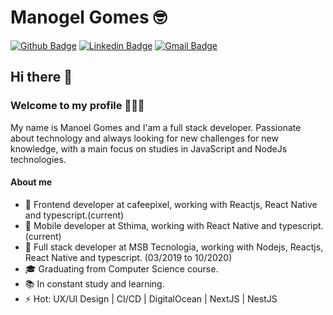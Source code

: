 # Manogel Gomes 🤓

[![Github Badge](https://img.shields.io/badge/-Manogel-000?style=flat-square&logo=Github&logoColor=white&link=https://github.com/manogel)](https://github.com/manogel)
[![Linkedin Badge](https://img.shields.io/badge/-Manogel-blue?style=flat-square&logo=Linkedin&logoColor=white&link=https://www.linkedin.com/in/manogel/)](https://www.linkedin.com/in/manogel/)
[![Gmail Badge](https://img.shields.io/badge/-manoelgomes53@gmail.com-c14438?style=flat-square&logo=Gmail&logoColor=white&link=mailto:manoelgomes53@gmail.com)](mailto:manoelgomes53@gmail.com)

## Hi there 👋
###  Welcome to my profile 👨🏽‍💻

My name is Manoel Gomes and I'am a full stack developer. Passionate about technology and always looking for new challenges for new knowledge, with a main focus on studies in JavaScript and NodeJs technologies.

#### About me

- 🎨  Frontend developer at cafeepixel, working with Reactjs, React Native and typescript.(current)
- 📱  Mobile developer at Sthima, working with React Native and typescript.(current)
- 🚀  Full stack developer at MSB Tecnologia, working with Nodejs, Reactjs, React Native and typescript. (03/2019 to 10/2020)
- 🎓  Graduating from Computer Science course.
- 📚  In constant study and learning.
- ⚡️  Hot: UX/UI Design | CI/CD | DigitalOcean | NextJS | NestJS

